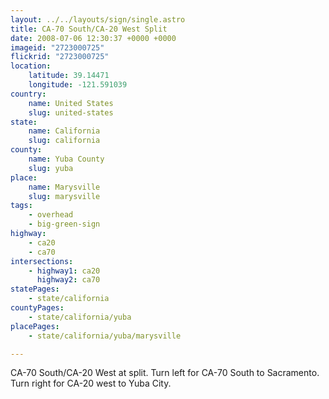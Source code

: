 ```yaml
---
layout: ../../layouts/sign/single.astro
title: CA-70 South/CA-20 West Split
date: 2008-07-06 12:30:37 +0000 +0000
imageid: "2723000725"
flickrid: "2723000725"
location:
    latitude: 39.14471
    longitude: -121.591039
country:
    name: United States
    slug: united-states
state:
    name: California
    slug: california
county:
    name: Yuba County
    slug: yuba
place:
    name: Marysville
    slug: marysville
tags:
    - overhead
    - big-green-sign
highway:
    - ca20
    - ca70
intersections:
    - highway1: ca20
      highway2: ca70
statePages:
    - state/california
countyPages:
    - state/california/yuba
placePages:
    - state/california/yuba/marysville

---
```

CA-70 South/CA-20 West at split.  Turn left for CA-70 South to Sacramento.  Turn right for CA-20 west to Yuba City.